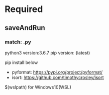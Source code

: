 # Required
## saveAndRun
### match: .py
python3 version:3.6.7
pip version: (latest)

pip install below

- pyformat: https://pypi.org/project/pyformat/
- isort: https://github.com/timothycrosley/isort

$(wslpath) for Windows10(WSL)
